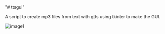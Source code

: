 "# ttsgui" 

A script to create mp3 files from text with gtts using tkinter to make the GUI.

![image1]("image1.png")